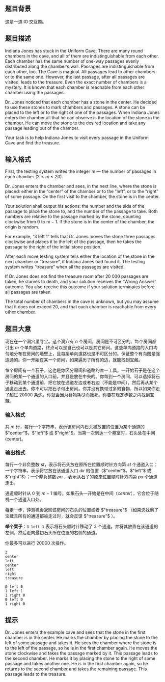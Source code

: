 ## 题目背景
这是一道 IO 交互题。

## 题目描述
Indiana Jones has stuck in the Uniform Cave. There are many round chambers in the cave, and all of them are indistinguishable from each other. Each chamber has the same number of one-way passages evenly distributed along the chamber’s wall. Passages are indistinguishable from each other, too. The Cave is magical. All passages lead to other chambers or to the same one. However, the last passage, after all passages are visited, leads to the treasure. Even the exact number of chambers is a mystery. It is known that each chamber is reachable from each other chamber using the passages.

Dr. Jones noticed that each chamber has a stone in the center. He decided to use these stones to mark chambers and passages. A stone can be placed to the left or to the right of one of the passages. When Indiana Jones enters the chamber all that he can observe is the location of the stone in the chamber. He can move the stone to the desired location and take any passage leading out of the chamber.

Your task is to help Indiana Jones to visit every passage in the Uniform Cave and find the treasure.

## 输入格式
First, the testing system writes the integer m — the number of passages in each chamber ($2 \leq m \le 20$).

Dr. Jones enters the chamber and sees, in the next line, where the stone is placed: either in the “center” of the chamber or to the “left”, or to the “right” of some passage. On the first visit to the chamber, the stone is in the center.

Your solution shall output his actions: the number and the side of the passage to place the stone to, and the number of the passage to take. Both numbers are relative to the passage marked by the stone, counting clockwise from 0 to m − 1. If the stone is in the center of the chamber, the origin is random.

For example, “3 left 1” tells that Dr. Jones moves the stone three passages clockwise and places it to the left of the passage, then he takes the passage to the right of the initial stone position.

After each move testing system tells either the location of the stone in the next chamber or “treasure”, if Indiana Jones had found it. The testing system writes “treasure” when all the passages are visited.

If Dr. Jones does not find the treasure room after 20 000 passages are taken, he starves to death, and your solution receives the “Wrong Answer” outcome. You also receive this outcome if your solution terminates before all passages are taken.

The total number of chambers in the cave is unknown, but you may assume that it does not exceed 20, and that each chamber is reachable from every other chamber.

## 题目大意
现在在一个洞穴里寻宝。这个洞穴有 $n$ 个房间。房间是不可区分的。每个房间都引出 $m$ 个单向道路，终点可以是自己也可以是其它房间。这些单向道路的入口均匀地分布在房间的墙壁上，且每条单向道路也是不可区分的。保证整个有向图是强连通的。你一开始在某一个房间，如果遍历了所有的边，就能找到宝藏。

每个房间有一个石子，这也是你区分房间和道路的唯一工具。一开始石子是在这个房间的某一个通道的入口前，并且是放在中央的。你每到一个房间，可以选择将石子移动到某个通道前，把它放在通道左边或者右边（不能是中间），然后再从某个通道走出去。你不可以把石子带出房间。你并没有携带过多的食物，所以如果你走了超过 $20000$ 条边，你就会因为食物耗尽而饿死。你要在规定步数之内找到宝藏。

### 输入格式

共 $m$ 行，每行一个字符串，表示该房间内石头被放置的位置为某个通道的 $"center"$，$"left"$ 或 $"right"$。当第一次到达一个墓室时，石头处在中间(center)。

### 输出格式

每行一个非负整数 $st$，表示将石头放在原所在位置顺时针方向第 $st$ 个通道入口；一个字符串，表示将它放在该通道入口 $dir$ 的位置（$"center"$，$"left"$ 或 $"right"$）；一个非负整数 $pa$ ，表示从石子的原来位置顺时针方向第 $pa$ 个通道走出。

通道顺时针从 $0$ 到 $m−1$ 编号。如果石头一开始是在中间（$center$），它会位于随机一个通道入口处。

每走一步，评测机会返回该房间的石头的位置或者 $"treasure"$ （如果您找到了宝藏且所有的通道都被走过时，就会反馈 $"treasure"$ ）。

**举个栗子**：`3 left 1` 表示将石头顺时针移动了 $3$ 个通道，并将其放置在该通道的左侧，然后走向最初石头所在位置的右侧的通道。

你最多可以进行 $20000$ 次操作。

```input1
2
center
left
center
left
right
treasure

```

```output1
0 left 0
1 left 1
1 right 0
0 left 0
1 right 0

```

## 提示
Dr. Jones enters the example cave and sees that the stone in the first chamber is in the center. He marks the chamber by placing the stone to the left of some passage and takes it. He sees the chamber where the stone is to the left of the passage, so he is in the first chamber again. He moves the stone clockwise and takes the passage marked by it. This passage leads to the second chamber. He marks it by placing the stone to the right of some passage and takes another one. He is in the first chamber again, so he returns to the second chamber and takes the remaining passage. This passage leads to the treasure.

